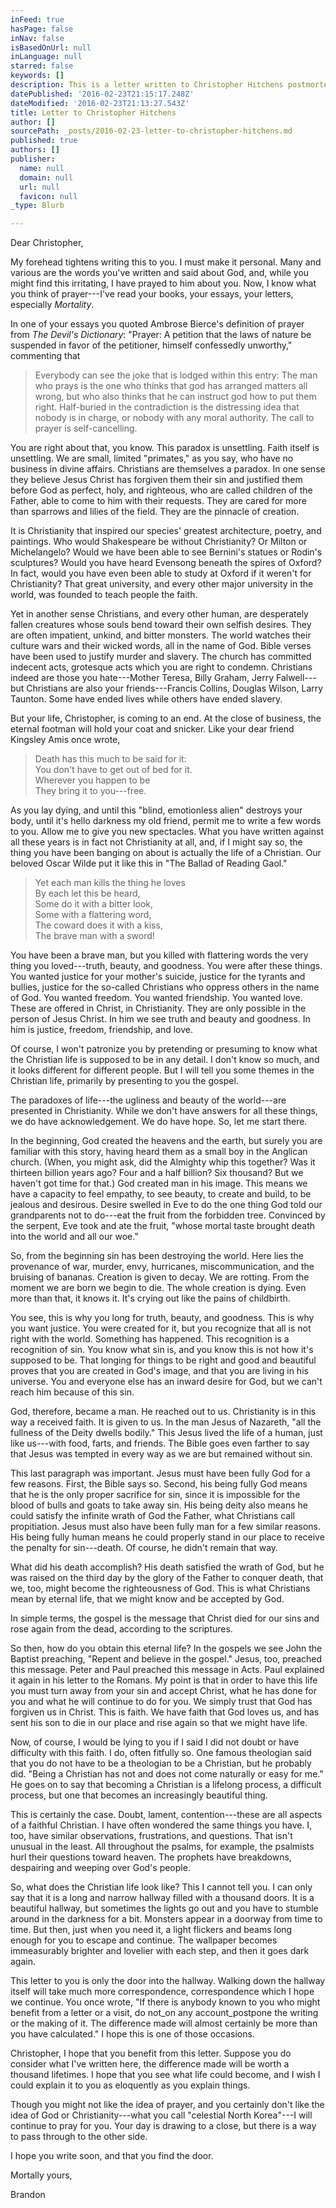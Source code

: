 ```yaml
---
inFeed: true
hasPage: false
inNav: false
isBasedOnUrl: null
inLanguage: null
starred: false
keywords: []
description: This is a letter written to Christopher Hitchens postmortem.
datePublished: '2016-02-23T21:15:17.248Z'
dateModified: '2016-02-23T21:13:27.543Z'
title: Letter to Christopher Hitchens
author: []
sourcePath: _posts/2016-02-23-letter-to-christopher-hitchens.md
published: true
authors: []
publisher:
  name: null
  domain: null
  url: null
  favicon: null
_type: Blurb

---
```

Dear Christopher,

My forehead tightens writing this to you. I must make it personal. Many and various are the words you've written and said about God, and, while you might find this irritating, I have prayed to him about you. Now, I know what you think of prayer---I've read your books, your essays, your letters, especially _Mortality_.

In one of your essays you quoted Ambrose Bierce's definition of prayer from _The Devil's Dictionary_: "Prayer: A petition that the laws of nature be suspended in favor of the petitioner, himself confessedly unworthy," commenting that

> Everybody can see the joke that is lodged within this entry: The man who prays is the one who thinks that god has arranged matters all wrong, but who also thinks that he can instruct god how to put them right. Half-buried in the contradiction is the distressing idea that nobody is in charge, or nobody with any moral authority. The call to prayer is self-cancelling.

You are right about that, you know. This paradox is unsettling. Faith itself is unsettling. We are small, limited "primates," as you say, who have no business in divine affairs. Christians are themselves a paradox. In one sense they believe Jesus Christ has forgiven them their sin and justified them before God as perfect, holy, and righteous, who are called children of the Father, able to come to him with their requests. They are cared for more than sparrows and lilies of the field. They are the pinnacle of creation.

It is Christianity that inspired our species' greatest architecture, poetry, and paintings. Who would Shakespeare be without Christianity? Or Milton or Michelangelo? Would we have been able to see Bernini's statues or Rodin's sculptures? Would you have heard Evensong beneath the spires of Oxford? In fact, would you have even been able to study at Oxford if it weren't for Christianity? That great university, and every other major university in the world, was founded to teach people the faith.

Yet in another sense Christians, and every other human, are desperately fallen creatures whose souls bend toward their own selfish desires. They are often impatient, unkind, and bitter monsters. The world watches their culture wars and their wicked words, all in the name of God. Bible verses have been used to justify murder and slavery. The church has committed indecent acts, grotesque acts which you are right to condemn. Christians indeed are those you hate---Mother Teresa, Billy Graham, Jerry Falwell---but Christians are also your friends---Francis Collins, Douglas Wilson, Larry Taunton. Some have ended lives while others have ended slavery.

But your life, Christopher, is coming to an end. At the close of business, the eternal footman will hold your coat and snicker. Like your dear friend Kingsley Amis once wrote,

> Death has this much to be said for it:  
> You don't have to get out of bed for it.  
> Wherever you happen to be  
> They bring it to you---free.

As you lay dying, and until this "blind, emotionless alien" destroys your body, until it's hello darkness my old friend, permit me to write a few words to you. Allow me to give you new spectacles. What you have written against all these years is in fact not Christianity at all, and, if I might say so, the thing you have been banging on about is actually the life of a Christian. Our beloved Oscar Wilde put it like this in "The Ballad of Reading Gaol."

> Yet each man kills the thing he loves  
> By each let this be heard,  
> Some do it with a bitter look,  
> Some with a flattering word,  
> The coward does it with a kiss,  
> The brave man with a sword!

You have been a brave man, but you killed with flattering words the very thing you loved---truth, beauty, and goodness. You were after these things. You wanted justice for your mother's suicide, justice for the tyrants and bullies, justice for the so-called Christians who oppress others in the name of God. You wanted freedom. You wanted friendship. You wanted love. These are offered in Christ, in Christianity. They are only possible in the person of Jesus Christ. In him we see truth and beauty and goodness. In him is justice, freedom, friendship, and love.

Of course, I won't patronize you by pretending or presuming to know what the Christian life is supposed to be in any detail. I don't know so much, and it looks different for different people. But I will tell you some themes in the Christian life, primarily by presenting to you the gospel.

The paradoxes of life---the ugliness and beauty of the world---are presented in Christianity. While we don't have answers for all these things, we do have acknowledgement. We do have hope. So, let me start there.

In the beginning, God created the heavens and the earth, but surely you are familiar with this story, having heard them as a small boy in the Anglican church. (When, you might ask, did the Almighty whip this together? Was it thirteen billion years ago? Four and a half billion? Six thousand? But we haven't got time for that.) God created man in his image. This means we have a capacity to feel empathy, to see beauty, to create and build, to be jealous and desirous. Desire swelled in Eve to do the one thing God told our grandparents not to do---eat the fruit from the forbidden tree. Convinced by the serpent, Eve took and ate the fruit, "whose mortal taste brought death into the world and all our woe."

So, from the beginning sin has been destroying the world. Here lies the provenance of war, murder, envy, hurricanes, miscommunication, and the bruising of bananas. Creation is given to decay. We are rotting. From the moment we are born we begin to die. The whole creation is dying. Even more than that, it knows it. It's crying out like the pains of childbirth.

You see, this is why you long for truth, beauty, and goodness. This is why you want justice. You were created for it, but you recognize that all is not right with the world. Something has happened. This recognition is a recognition of sin. You know what sin is, and you know this is not how it's supposed to be. That longing for things to be right and good and beautiful proves that you are created in God's image, and that you are living in his universe. You and everyone else has an inward desire for God, but we can't reach him because of this sin.

God, therefore, became a man. He reached out to us. Christianity is in this way a received faith. It is given to us. In the man Jesus of Nazareth, "all the fullness of the Deity dwells bodily." This Jesus lived the life of a human, just like us---with food, farts, and friends. The Bible goes even farther to say that Jesus was tempted in every way as we are but remained without sin.

This last paragraph was important. Jesus must have been fully God for a few reasons. First, the Bible says so. Second, his being fully God means that he is the only proper sacrifice for sin, since it is impossible for the blood of bulls and goats to take away sin. His being deity also means he could satisfy the infinite wrath of God the Father, what Christians call propitiation. Jesus must also have been fully man for a few similar reasons. His being fully human means he could properly stand in our place to receive the penalty for sin---death. Of course, he didn't remain that way.

What did his death accomplish? His death satisfied the wrath of God, but he was raised on the third day by the glory of the Father to conquer death, that we, too, might become the righteousness of God. This is what Christians mean by eternal life, that we might know and be accepted by God.

In simple terms, the gospel is the message that Christ died for our sins and rose again from the dead, according to the scriptures.

So then, how do you obtain this eternal life? In the gospels we see John the Baptist preaching, "Repent and believe in the gospel." Jesus, too, preached this message. Peter and Paul preached this message in Acts. Paul explained it again in his letter to the Romans. My point is that in order to have this life you must turn away from your sin and accept Christ, what he has done for you and what he will continue to do for you. We simply trust that God has forgiven us in Christ. This is faith. We have faith that God loves us, and has sent his son to die in our place and rise again so that we might have life.

Now, of course, I would be lying to you if I said I did not doubt or have difficulty with this faith. I do, often fitfully so. One famous theologian said that you do not have to be a theologian to be a Christian, but he probably did. "Being a Christian has not and does not come naturally or easy for me." He goes on to say that becoming a Christian is a lifelong process, a difficult process, but one that becomes an increasingly beautiful thing.

This is certainly the case. Doubt, lament, contention---these are all aspects of a faithful Christian. I have often wondered the same things you have. I, too, have similar observations, frustrations, and questions. That isn't unusual in the least. All throughout the psalms, for example, the psalmists hurl their questions toward heaven. The prophets have breakdowns, despairing and weeping over God's people.

So, what does the Christian life look like? This I cannot tell you. I can only say that it is a long and narrow hallway filled with a thousand doors. It is a beautiful hallway, but sometimes the lights go out and you have to stumble around in the darkness for a bit. Monsters appear in a doorway from time to time. But then, just when you need it, a light flickers and beams long enough for you to escape and continue. The wallpaper becomes immeasurably brighter and lovelier with each step, and then it goes dark again.

This letter to you is only the door into the hallway. Walking down the hallway itself will take much more correspondence, correspondence which I hope we continue. You once wrote, "If there is anybody known to you who might benefit from a letter or a visit, do not_on any account_postpone the writing or the making of it. The difference made will almost certainly be more than you have calculated." I hope this is one of those occasions.

Christopher, I hope that you benefit from this letter. Suppose you do consider what I've written here, the difference made will be worth a thousand lifetimes. I hope that you see what life could become, and I wish I could explain it to you as eloquently as you explain things.

Though you might not like the idea of prayer, and you certainly don't like the idea of God or Christianity---what you call "celestial North Korea"---I will continue to pray for you. Your day is drawing to a close, but there is a way to pass through to the other side.

I hope you write soon, and that you find the door.

Mortally yours,

Brandon